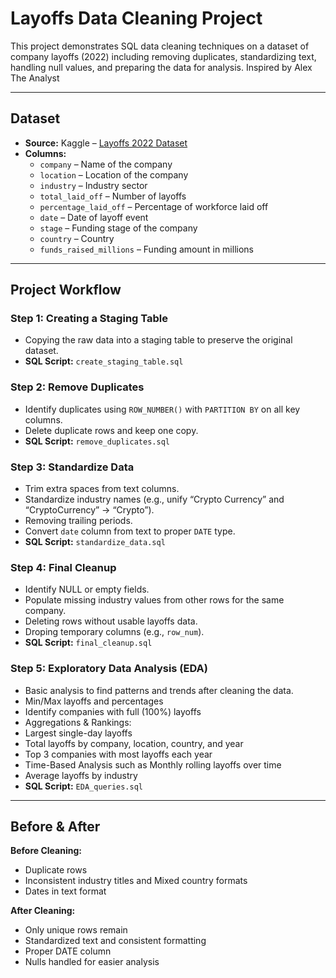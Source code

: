 # Layoffs Data Cleaning Project


This project demonstrates SQL data cleaning techniques on a dataset of company layoffs (2022) including removing duplicates, standardizing text, handling null values, and preparing the data for analysis. Inspired by Alex The Analyst 

---

## Dataset

- **Source:** Kaggle – [Layoffs 2022 Dataset](https://www.kaggle.com/datasets/swaptr/layoffs-2022)  
- **Columns:**  
  - `company` – Name of the company  
  - `location` – Location of the company  
  - `industry` – Industry sector  
  - `total_laid_off` – Number of layoffs  
  - `percentage_laid_off` – Percentage of workforce laid off  
  - `date` – Date of layoff event  
  - `stage` – Funding stage of the company  
  - `country` – Country  
  - `funds_raised_millions` – Funding amount in millions  

---

## Project Workflow

### **Step 1: Creating a Staging Table**
- Copying the raw data into a staging table to preserve the original dataset.
- **SQL Script:** `create_staging_table.sql`

### **Step 2: Remove Duplicates**
- Identify duplicates using `ROW_NUMBER()` with `PARTITION BY` on all key columns.  
- Delete duplicate rows and keep one copy.
- **SQL Script:** `remove_duplicates.sql`

### **Step 3: Standardize Data**
- Trim extra spaces from text columns.  
- Standardize industry names (e.g., unify “Crypto Currency” and “CryptoCurrency” → “Crypto”).  
- Removing trailing periods.  
- Convert `date` column from text to proper `DATE` type.  
- **SQL Script:** `standardize_data.sql`

### **Step 4: Final Cleanup**
- Identify NULL or empty fields.  
- Populate missing industry values from other rows for the same company.  
- Deleting rows without usable layoffs data.  
- Droping temporary columns (e.g., `row_num`).   
- **SQL Script:** `final_cleanup.sql`

### **Step 5: Exploratory Data Analysis (EDA)** 
- Basic analysis to find patterns and trends after cleaning the data.
- Min/Max layoffs and percentages
- Identify companies with full (100%) layoffs
- Aggregations & Rankings:
-   Largest single-day layoffs
-   Total layoffs by company, location, country, and year
-   Top 3 companies with most layoffs each year
-   Time-Based Analysis such as Monthly rolling layoffs over time
-   Average layoffs by industry
- **SQL Script:** `EDA_queries.sql`

---

## **Before & After**
**Before Cleaning:**  
- Duplicate rows  
- Inconsistent industry titles and Mixed country formats 
- Dates in text format  

**After Cleaning:**  
- Only unique rows remain
- Standardized text and consistent formatting  
- Proper DATE column  
- Nulls handled for easier analysis  





